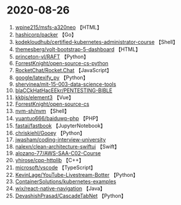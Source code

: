 # 2020-08-26

1. [wpine215/msfs-a320neo](https://github.com/wpine215/msfs-a320neo) 【HTML】
2. [hashicorp/packer](https://github.com/hashicorp/packer) 【Go】
3. [kodekloudhub/certified-kubernetes-administrator-course](https://github.com/kodekloudhub/certified-kubernetes-administrator-course) 【Shell】
4. [themesberg/volt-bootstrap-5-dashboard](https://github.com/themesberg/volt-bootstrap-5-dashboard) 【HTML】
5. [princeton-vl/RAFT](https://github.com/princeton-vl/RAFT) 【Python】
6. [ForrestKnight/open-source-cs-python](https://github.com/ForrestKnight/open-source-cs-python) 
7. [RocketChat/Rocket.Chat](https://github.com/RocketChat/Rocket.Chat) 【JavaScript】
8. [google/latexify_py](https://github.com/google/latexify_py) 【Python】
9. [shervinea/mit-15-003-data-science-tools](https://github.com/shervinea/mit-15-003-data-science-tools) 
10. [blaCCkHatHacEEkr/PENTESTING-BIBLE](https://github.com/blaCCkHatHacEEkr/PENTESTING-BIBLE) 
11. [kkbjs/element3](https://github.com/kkbjs/element3) 【Vue】
12. [ForrestKnight/open-source-cs](https://github.com/ForrestKnight/open-source-cs) 
13. [nvm-sh/nvm](https://github.com/nvm-sh/nvm) 【Shell】
14. [yuantuo666/baiduwp-php](https://github.com/yuantuo666/baiduwp-php) 【PHP】
15. [fastai/fastbook](https://github.com/fastai/fastbook) 【JupyterNotebook】
16. [chriskiehl/Gooey](https://github.com/chriskiehl/Gooey) 【Python】
17. [jwasham/coding-interview-university](https://github.com/jwasham/coding-interview-university) 
18. [nalexn/clean-architecture-swiftui](https://github.com/nalexn/clean-architecture-swiftui) 【Swift】
19. [alozano-77/AWS-SAA-C02-Course](https://github.com/alozano-77/AWS-SAA-C02-Course) 
20. [yhirose/cpp-httplib](https://github.com/yhirose/cpp-httplib) 【C++】
21. [microsoft/vscode](https://github.com/microsoft/vscode) 【TypeScript】
22. [KevinLage/YouTube-Livestream-Botter](https://github.com/KevinLage/YouTube-Livestream-Botter) 【Python】
23. [ContainerSolutions/kubernetes-examples](https://github.com/ContainerSolutions/kubernetes-examples) 
24. [wix/react-native-navigation](https://github.com/wix/react-native-navigation) 【Java】
25. [DevashishPrasad/CascadeTabNet](https://github.com/DevashishPrasad/CascadeTabNet) 【Python】
